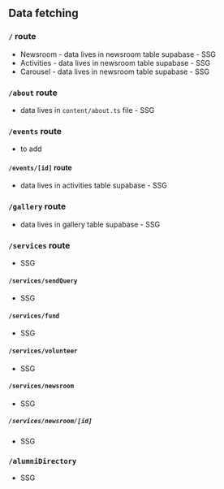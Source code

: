 ## Data fetching

### `/` route

- Newsroom - data lives in newsroom table supabase - SSG
- Activities - data lives in newsroom table supabase - SSG
- Carousel - data lives in newsroom table supabase - SSG

### `/about` route

- data lives in `content/about.ts` file - SSG

### `/events` route

- to add

#### `/events/[id]` route

- data lives in activities table supabase - SSG

### `/gallery` route

- data lives in gallery table supabase - SSG

### `/services` route

- SSG

#### `/services/sendQuery`

- SSG

#### `/services/fund`

- SSG

#### `/services/volunteer`

- SSG

#### `/services/newsroom`

- SSG

##### `/services/newsroom/[id]`

- SSG

### `/alumniDirectory`

- SSG
